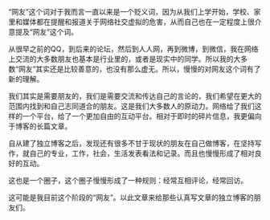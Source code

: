 “网友”这个词对于我而言一直以来是一个贬义词，因为从我们上学开始，学校、家里和媒体都在提醒和报道关于网络社交虚拟的危害，从而自己也在一定程度上很介意提及“网友”这个词。

从很早之前的QQ，到后来的论坛，然后到人人网，再到微博，到微信，我在网络上交流的大多数朋友也基本是行业里的，或者是现实中的同学。所以我的大多数“网友”其实还是比较善意的，也没有那么虚无。所以，慢慢的对网友这个词有了新的理解。


<!--more-->

我们其实是需要朋友的，我们是需要交流和传达自己的言论的，我们希望在更大的范围内找到和自己志同道合的朋友。这是我们大多数人的原动力。网络给了我们这样的一个平台，给了一个更加自由的互动平台。相对于即时的碎片信息，我更偏向于博客的长篇文章。

自从建了独立博客之后，发现还有很多不甘于现状的朋友在自己做博客，在坚持写作，就自己的专业，工作，社会，生活发表看法和记录。而且也慢慢形成了相对良好的互动。

这也是一个圈子，这个圈子慢慢形成了一种规则：经常互相评论，经常回访。

这可能是我目前这个阶段的“网友”。以此文章来给那些认真写文章的独立博客的朋友们。